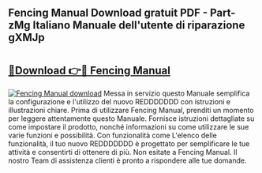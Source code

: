 ## Fencing Manual Download gratuit PDF - Part-zMg Italiano Manuale dell'utente di riparazione gXMJp

# <h2><a href="http://dfdadkf.blite.top/?on=Fencing+Manual">🔗Download 👉🔴 Fencing Manual</a></h2>

[![Fencing Manual download](https://i.imgur.com/lujVjoI.png)](http://dfdadkf.blite.top/?on=Fencing+Manual)
Messa in servizio questo Manuale semplifica la configurazione e l'utilizzo del nuovo REDDDDDDD con istruzioni e illustrazioni chiare. Prima di utilizzare Fencing Manual, prenditi un momento per leggere attentamente questo Manuale. Fornisce istruzioni dettagliate su come impostare il prodotto, nonché informazioni su come utilizzare le sue varie funzioni e possibilità. Con funzionalità come L'elenco delle funzionalità, il tuo nuovo REDDDDDDD è progettato per semplificare le tue attività e consentirti di ottenere di più. Non esitate a Fencing Manual. Il nostro Team di assistenza clienti è pronto a rispondere alle tue domande.
